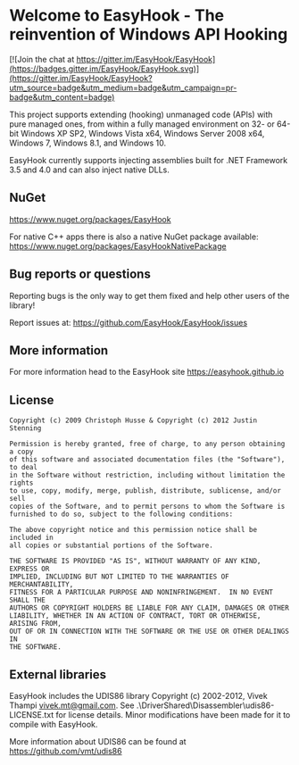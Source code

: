 # Welcome to EasyHook - The reinvention of Windows API Hooking

[![Join the chat at https://gitter.im/EasyHook/EasyHook](https://badges.gitter.im/EasyHook/EasyHook.svg)](https://gitter.im/EasyHook/EasyHook?utm_source=badge&utm_medium=badge&utm_campaign=pr-badge&utm_content=badge)

This project supports extending (hooking) unmanaged code (APIs) with pure managed ones, from within a fully managed environment on 32- or 64-bit Windows XP SP2, Windows Vista x64, Windows Server 2008 x64, Windows 7, Windows 8.1, and Windows 10. 

EasyHook currently supports injecting assemblies built for .NET Framework 3.5 and 4.0 and can also inject native DLLs.

## NuGet
https://www.nuget.org/packages/EasyHook

For native C++ apps there is also a native NuGet package available: https://www.nuget.org/packages/EasyHookNativePackage

## Bug reports or questions
Reporting bugs is the only way to get them fixed and help other users of the library!

Report issues at: https://github.com/EasyHook/EasyHook/issues

## More information

For more information head to the EasyHook site https://easyhook.github.io

## License
    Copyright (c) 2009 Christoph Husse & Copyright (c) 2012 Justin Stenning

    Permission is hereby granted, free of charge, to any person obtaining a copy
    of this software and associated documentation files (the "Software"), to deal
    in the Software without restriction, including without limitation the rights
    to use, copy, modify, merge, publish, distribute, sublicense, and/or sell
    copies of the Software, and to permit persons to whom the Software is
    furnished to do so, subject to the following conditions:
    
    The above copyright notice and this permission notice shall be included in
    all copies or substantial portions of the Software.
    
    THE SOFTWARE IS PROVIDED "AS IS", WITHOUT WARRANTY OF ANY KIND, EXPRESS OR
    IMPLIED, INCLUDING BUT NOT LIMITED TO THE WARRANTIES OF MERCHANTABILITY,
    FITNESS FOR A PARTICULAR PURPOSE AND NONINFRINGEMENT.  IN NO EVENT SHALL THE
    AUTHORS OR COPYRIGHT HOLDERS BE LIABLE FOR ANY CLAIM, DAMAGES OR OTHER
    LIABILITY, WHETHER IN AN ACTION OF CONTRACT, TORT OR OTHERWISE, ARISING FROM,
    OUT OF OR IN CONNECTION WITH THE SOFTWARE OR THE USE OR OTHER DEALINGS IN
    THE SOFTWARE.

## External libraries
EasyHook includes the UDIS86 library Copyright (c) 2002-2012, Vivek Thampi <vivek.mt@gmail.com>. See .\DriverShared\Disassembler\udis86-LICENSE.txt for license details. Minor modifications have been made for it to compile with EasyHook.

More information about UDIS86 can be found at https://github.com/vmt/udis86
